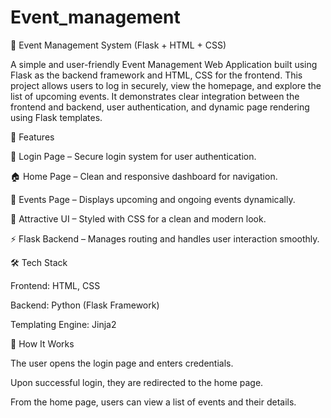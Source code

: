 # Event_management
🎯 Event Management System (Flask + HTML + CSS)

A simple and user-friendly Event Management Web Application built using Flask as the backend framework and HTML, CSS for the frontend.
This project allows users to log in securely, view the homepage, and explore the list of upcoming events.
It demonstrates clear integration between the frontend and backend, user authentication, and dynamic page rendering using Flask templates.

🧩 Features

🔐 Login Page – Secure login system for user authentication.

🏠 Home Page – Clean and responsive dashboard for navigation.

🎉 Events Page – Displays upcoming and ongoing events dynamically.

🎨 Attractive UI – Styled with CSS for a clean and modern look.

⚡ Flask Backend – Manages routing and handles user interaction smoothly.

🛠️ Tech Stack

Frontend: HTML, CSS

Backend: Python (Flask Framework)

Templating Engine: Jinja2

🚀 How It Works

The user opens the login page and enters credentials.

Upon successful login, they are redirected to the home page.

From the home page, users can view a list of events and their details.

